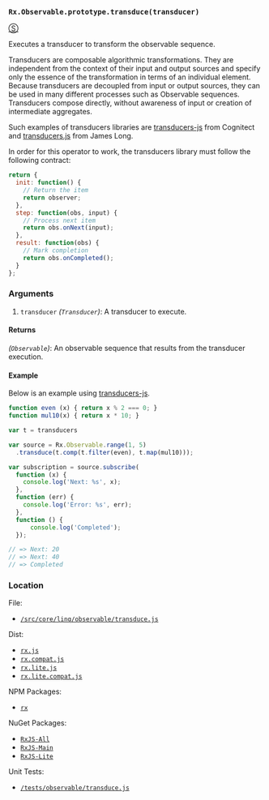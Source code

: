 ### `Rx.Observable.prototype.transduce(transducer)`
[&#x24C8;](https://github.com/Reactive-Extensions/RxJS/blob/master/src/core/linq/observable/transduce.js "View in source")

Executes a transducer to transform the observable sequence.  

Transducers are composable algorithmic transformations. They are independent from the context of their input and output sources and specify only the essence of the transformation in terms of an individual element. Because transducers are decoupled from input or output sources, they can be used in many different processes such as Observable sequences. Transducers compose directly, without awareness of input or creation of intermediate aggregates.

Such examples of transducers libraries are [transducers-js](https://github.com/cognitect-labs/transducers-js) from Cognitect and [transducers.js](https://github.com/jlongster/transducers.js) from James Long.

In order for this operator to work, the transducers library must follow the following contract:
```js
return {
  init: function() {
    // Return the item
    return observer;
  },
  step: function(obs, input) {
    // Process next item
    return obs.onNext(input);
  },
  result: function(obs) {
    // Mark completion
    return obs.onCompleted();
  }
};
```

### Arguments
1. `transducer` *(`Transducer`)*: A transducer to execute.

#### Returns
*(`Observable`)*: An observable sequence that results from the transducer execution.

#### Example

Below is an example using [transducers-js](https://github.com/cognitect-labs/transducers-js).
```js
function even (x) { return x % 2 === 0; }
function mul10(x) { return x * 10; }

var t = transducers

var source = Rx.Observable.range(1, 5)
  .transduce(t.comp(t.filter(even), t.map(mul10)));

var subscription = source.subscribe(
  function (x) {
    console.log('Next: %s', x);
  },
  function (err) {
    console.log('Error: %s', err);
  },
  function () {
      console.log('Completed');
  });

// => Next: 20
// => Next: 40
// => Completed
```

### Location

File:
- [`/src/core/linq/observable/transduce.js`](https://github.com/Reactive-Extensions/RxJS/blob/master/src/core/linq/observable/transduce.js)

Dist:
- [`rx.js`](https://github.com/Reactive-Extensions/RxJS/blob/master/dist/rx.js)
- [`rx.compat.js`](https://github.com/Reactive-Extensions/RxJS/blob/master/dist/rx.compat.js)
- [`rx.lite.js`](https://github.com/Reactive-Extensions/RxJS/blob/master/dist/rx.lite.js)
- [`rx.lite.compat.js`](https://github.com/Reactive-Extensions/RxJS/blob/master/dist/rx.lite.compat.js)

NPM Packages:
- [`rx`](https://www.npmjs.org/package/rx)

NuGet Packages:
- [`RxJS-All`](http://www.nuget.org/packages/RxJS-All/)
- [`RxJS-Main`](http://www.nuget.org/packages/RxJS-Main/)
- [`RxJS-Lite`](http://www.nuget.org/packages/RxJS-Lite/)

Unit Tests:
- [`/tests/observable/transduce.js`](https://github.com/Reactive-Extensions/RxJS/blob/master/tests/observable/transduce.js)
